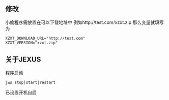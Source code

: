 ## 修改
小偷程序需放置在可以下载地址中
例如http://test.com/xzxt.zip
那么变量就填写为
```
XZXT_DOWNLOAD_URL="http://test.com"
XZXT_VERSION="xzxt.zip"
```
## 关于JEXUS
程序启动
```
jws stop|start|restart
```
已设置开机自启
